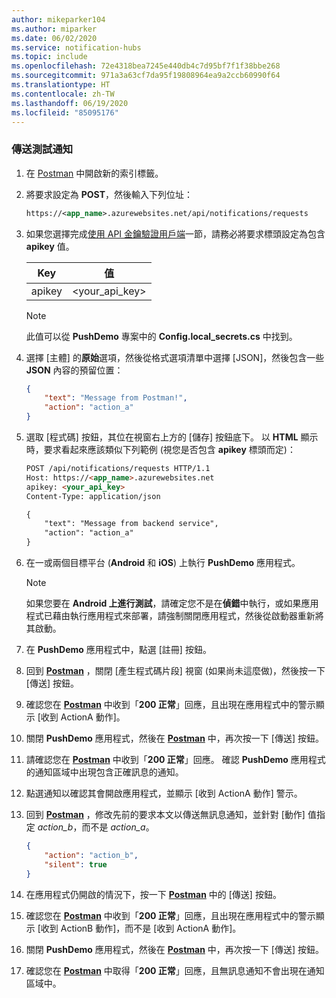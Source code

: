 ```yaml
---
author: mikeparker104
ms.author: miparker
ms.date: 06/02/2020
ms.service: notification-hubs
ms.topic: include
ms.openlocfilehash: 72e4318bea7245e440db4c7d95bf7f1f38bbe268
ms.sourcegitcommit: 971a3a63cf7da95f19808964ea9a2ccb60990f64
ms.translationtype: HT
ms.contentlocale: zh-TW
ms.lasthandoff: 06/19/2020
ms.locfileid: "85095176"
---
```

### <a name="send-a-test-notification"></a>傳送測試通知

1. 在 [Postman](https://www.postman.com/downloads/) 中開啟新的索引標籤。

1. 將要求設定為 **POST**，然後輸入下列位址：

    ```xml
    https://<app_name>.azurewebsites.net/api/notifications/requests
    ```

1. 如果您選擇完成[使用 API 金鑰驗證用戶端](#authenticate-clients-using-an-api-key-optional)一節，請務必將要求標頭設定為包含 **apikey** 值。

   | Key                            | 值                          |
   | ------------------------------ | ------------------------------ |
   | apikey                         | <your_api_key>                 |

   > [!NOTE]
   > 此值可以從 **PushDemo** 專案中的 **Config.local_secrets.cs** 中找到。

1. 選擇 [主體] 的**原始**選項，然後從格式選項清單中選擇 [JSON]，然後包含一些 **JSON** 內容的預留位置：

    ```json
    {
        "text": "Message from Postman!",
        "action": "action_a"
    }
    ```

1. 選取 [程式碼] 按鈕，其位在視窗右上方的 [儲存] 按鈕底下。 以 **HTML** 顯示時，要求看起來應該類似下列範例 (視您是否包含 **apikey** 標頭而定)：

    ```html
    POST /api/notifications/requests HTTP/1.1
    Host: https://<app_name>.azurewebsites.net
    apikey: <your_api_key>
    Content-Type: application/json

    {
        "text": "Message from backend service",
        "action": "action_a"
    }
    ```

1. 在一或兩個目標平台 (**Android** 和 **iOS**) 上執行 **PushDemo** 應用程式。

    > [!NOTE]
    > 如果您要在 **Android 上進行測試**，請確定您不是在**偵錯**中執行，或如果應用程式已藉由執行應用程式來部署，請強制關閉應用程式，然後從啟動器重新將其啟動。

1. 在 **PushDemo** 應用程式中，點選 [註冊] 按鈕。

1. 回到 **[Postman](https://www.postman.com/downloads)** ，關閉 [產生程式碼片段] 視窗 (如果尚未這麼做)，然後按一下 [傳送] 按鈕。

1. 確認您在 **[Postman](https://www.postman.com/downloads)** 中收到「**200 正常**」回應，且出現在應用程式中的警示顯示 [收到 ActionA 動作]。  

1. 關閉 **PushDemo** 應用程式，然後在 **[Postman](https://www.postman.com/downloads)** 中，再次按一下 [傳送] 按鈕。

1. 請確認您在 **[Postman](https://www.postman.com/downloads)** 中收到「**200 正常**」回應。 確認 **PushDemo** 應用程式的通知區域中出現包含正確訊息的通知。

1. 點選通知以確認其會開啟應用程式，並顯示 [收到 ActionA 動作] 警示。

1. 回到 **[Postman](https://www.postman.com/downloads)** ，修改先前的要求本文以傳送無訊息通知，並針對 [動作] 值指定 *action_b*，而不是 *action_a*。

    ```json
    {
        "action": "action_b",
        "silent": true
    }
    ```

1. 在應用程式仍開啟的情況下，按一下 **[Postman](https://www.postman.com/downloads)** 中的 [傳送] 按鈕。

1. 確認您在 **[Postman](https://www.postman.com/downloads)** 中收到「**200 正常**」回應，且出現在應用程式中的警示顯示 [收到 ActionB 動作]，而不是 [收到 ActionA 動作]。

1. 關閉 **PushDemo** 應用程式，然後在 **[Postman](https://www.postman.com/downloads)** 中，再次按一下 [傳送] 按鈕。

1. 確認您在 **[Postman](https://www.postman.com/downloads)** 中取得「**200 正常**」回應，且無訊息通知不會出現在通知區域中。
